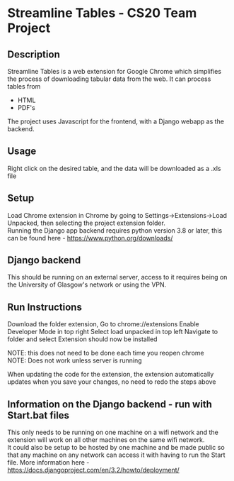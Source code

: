 # Streamline Tables - CS20 Team Project

## Description
Streamline Tables is a web extension for Google Chrome which simplifies the process of downloading tabular data from the web. It can process tables from
- HTML
- PDF's

The project uses Javascript for the frontend, with a Django webapp as the backend.


## Usage
Right click on the desired table, and the data will be downloaded as a .xls file


## Setup

Load Chrome extension in Chrome by going to Settings->Extensions->Load Unpacked, then selecting the project extension folder.\
Running the Django app backend requires python version 3.8 or later, this can be found here - https://www.python.org/downloads/

## Django backend 
This should be running on an external server, access to it requires being on the University of Glasgow's network or using the VPN.


## Run Instructions

Download the folder extension,
Go to chrome://extensions
Enable Developer Mode in top right
Select load unpacked in top left
Navigate to folder and select
Extension should now be installed

NOTE: this does not need to be done each time you reopen chrome\
NOTE: Does not work unless server is running 

When updating the code for the extension, the extension automatically updates when you save your changes, no need to redo the steps above

## Information on the Django backend - run with Start.bat files

This only needs to be running on one machine on a wifi network and the extension will work on all other machines on the same wifi network.\
It could also be setup to be hosted by one machine and be made public so that any machine on any network can access it with having to run the Start file. More information here - https://docs.djangoproject.com/en/3.2/howto/deployment/

